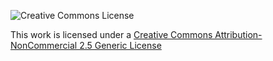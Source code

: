 ![Creative Commons License](https://i.creativecommons.org/l/by-nc/2.5/88x31.png)

This work is licensed under a [Creative Commons Attribution-NonCommercial 2.5 Generic License](http://creativecommons.org/licenses/by-nc/2.5/)
